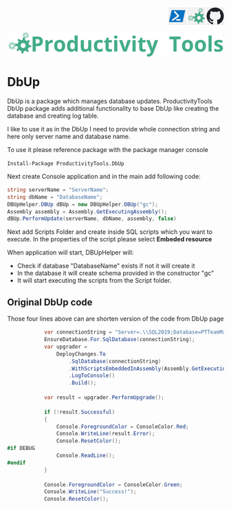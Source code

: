 <!--Category:Powershell--> 
 <p align="right">
    <a href="https://www.powershellgallery.com/packages/ProductivityTools.ConvertTcx2Gpx/"><img src="Images/Header/Powershell_border_40px.png" /></a>
    <a href="http://productivitytools.tech/convert-tcx-to-gpx/"><img src="Images/Header/ProductivityTools_green_40px_2.png" /><a> 
    <a href="https://github.com/pwujczyk/ProductivityTools.ConvertTcx2Gpx"><img src="Images/Header/Github_border_40px.png" /></a>
</p>
<p align="center">
    <a href="http://productivitytools.tech/">
        <img src="Images/Header/LogoTitle_green_500px.png" />
    </a>
</p>


# DbUp 

DbUp is a package which manages database updates. ProductivityTools DbUp package adds additional functionality to base DbUp like creating the database and creating log table.
<!--more-->

I like to use it as in the DbUp I need to provide whole connection string and here only server name and database name. 

To use it please reference package with the package manager console

`Install-Package ProductivityTools.DbUp`

Next create Console application and in the main add following code:

```c#
string serverName = "ServerName";
string dbName = "DatabaseName";
DBUpHelper.DBUp dBUp = new DBUpHelper.DBUp("gc");
Assembly assembly = Assembly.GetExecutingAssembly();
dBUp.PerformUpdate(serverName, dbName, assembly, false)
```
 
Next add Scripts Folder and create inside SQL scripts which you want to execute. In the properties of the script please select **Embeded resource**



When application will start, DBUpHelper will:

  * Check if database "DatabaseName" exists if not it will create it
  * In the database it will create schema provided in the constructor "gc"
  * It will start executing the scripts from the Script folder.


## Original DbUp code

Those four lines above can are shorten version of the code from DbUp page

```C#
            var connectionString = "Server=.\\SQL2019;Database=PTTeamManagment;Trusted_connection=true";
            EnsureDatabase.For.SqlDatabase(connectionString);
            var upgrader =
                DeployChanges.To
                    .SqlDatabase(connectionString)
                    .WithScriptsEmbeddedInAssembly(Assembly.GetExecutingAssembly())
                    .LogToConsole()
                    .Build();

            var result = upgrader.PerformUpgrade();

            if (!result.Successful)
            {
                Console.ForegroundColor = ConsoleColor.Red;
                Console.WriteLine(result.Error);
                Console.ResetColor();
#if DEBUG
                Console.ReadLine();
#endif
            }

            Console.ForegroundColor = ConsoleColor.Green;
            Console.WriteLine("Success!");
            Console.ResetColor();

```